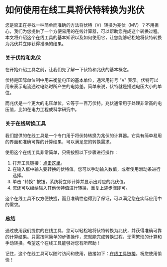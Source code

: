 如何使用在线工具将伏特转换为兆伏
================

您是否正在寻找一种简单而准确的方法将伏特（V）转换为兆伏（MV）？不用担心，我们为您提供了一个方便易用的在线计算器，可以帮助您完成这个转换过程。本文将介绍这个在线工具的基本知识以及如何使用它，让您能够轻松地将伏特转换为兆伏并立即获得准确的结果。

### 关于伏特和兆伏

在开始介绍工具之前，让我们先了解一下伏特和兆伏的基本概念。

伏特是国际单位制中用来衡量电压的基本单位，通常用符号 "V" 表示。伏特可以用来表示电流通过电路时所产生的电势差。简单来说，伏特就是描述电压大小的单位。

而兆伏是一个更大的电压单位，它等于一百万伏特。兆伏通常用于处理非常高的电压值，比如在电力工程或科学研究中。

### 关于在线转换工具

我们提供的在线工具是一个专门用于将伏特转换为兆伏的计算器。它具有简单易用的界面和准确可靠的计算结果，可以满足您的转换需求。

使用这个在线工具非常简单，只需按照以下步骤进行操作：

1. 打开工具链接：[点击这里](https://www.onlinecalculatorsfree.com/zh-cn/convert/volts-to-megavolts.html)。
2. 在输入框中输入要转换的伏特值。您可以手动输入数值，或者使用滑动条进行选择。
3. 单击 "转换" 按钮，系统将立即计算并显示出对应的兆伏值。
4. 您还可以继续输入其他伏特值进行转换，重复上述步骤即可。

这个在线工具不仅方便快捷，而且准确性也得到了保证，可以满足您在实际应用中的需求。

### 总结

通过使用我们提供的在线工具，您可以轻松地将伏特转换为兆伏，并获得准确可靠的计算结果。只需按照简单的步骤操作，您就能完成转换过程，无需繁琐的计算和手动转换。希望这个在线工具能够对您有所帮助！

记住，这个在线工具可以随时访问和使用，链接如下：[在线工具链接](https://www.onlinecalculatorsfree.com/zh-cn/convert/volts-to-megavolts.html)。祝您使用愉快！